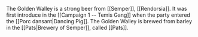 The Golden Walley is a strong beer from [[Semper]], [[Rendorsia]]. It was first introduce in the [[Campaign 1 -- Temis Gang]] when the party entered the [[Porc dansant|Dancing Pig]]. The Golden Walley is brewed from barley in the [[Pats|Brewery of Semper]], called [[Pats]].
